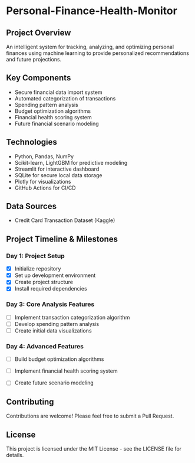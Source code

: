 # Personal-Finance-Health-Monitor

## Project Overview
An intelligent system for tracking, analyzing, and optimizing personal finances using machine learning to provide personalized recommendations and future projections.

## Key Components
- Secure financial data import system
- Automated categorization of transactions
- Spending pattern analysis
- Budget optimization algorithms
- Financial health scoring system
- Future financial scenario modeling

## Technologies
- Python, Pandas, NumPy
- Scikit-learn, LightGBM for predictive modeling
- Streamlit for interactive dashboard
- SQLite for secure local data storage
- Plotly for visualizations
- GitHub Actions for CI/CD

## Data Sources
- Credit Card Transaction Dataset (Kaggle)

## Project Timeline & Milestones

### Day 1: Project Setup
- [x] Initialize repository
- [x] Set up development environment
- [x] Create project structure
- [x] Install required dependencies

### Day 3: Core Analysis Features
- [ ] Implement transaction categorization algorithm
- [ ] Develop spending pattern analysis
- [ ] Create initial data visualizations

### Day 4: Advanced Features
- [ ] Build budget optimization algorithms
- [ ] Implement financial health scoring system
- [ ] Create future scenario modeling


## Contributing
Contributions are welcome! Please feel free to submit a Pull Request.

## License
This project is licensed under the MIT License - see the LICENSE file for details.
